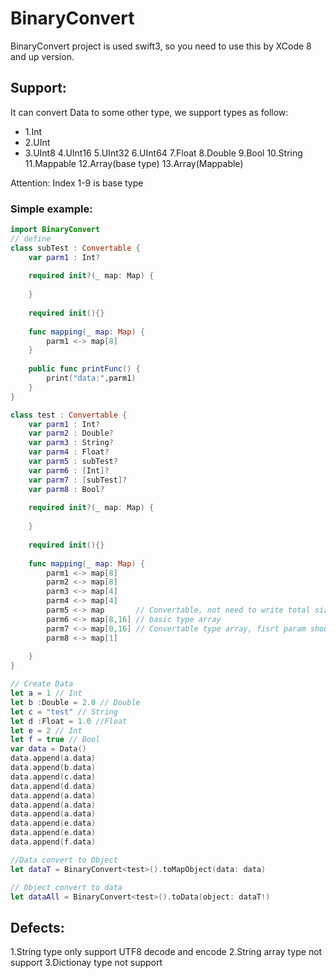 # BinaryConvert

BinaryConvert project is used swift3, so you need to use this by XCode 8 and up version.

## Support:
It can convert Data to some other type, we support types as follow:
- 1.Int
- 2.UInt
- 3.UInt8
4.UInt16
5.UInt32
6.UInt64
7.Float
8.Double
9.Bool
10.String
11.Mappable
12.Array(base type)
13.Array(Mappable)

Attention: Index 1-9 is base type

### Simple example:
```swift
import BinaryConvert
// define 
class subTest : Convertable {
    var parm1 : Int?
    
    required init?(_ map: Map) {
        
    }
    
    required init(){}
    
    func mapping(_ map: Map) {
        parm1 <-> map[8]
    }
    
    public func printFunc() {
        print("data:",parm1)
    }
}

class test : Convertable {
    var parm1 : Int?
    var parm2 : Double?
    var parm3 : String?
    var parm4 : Float?
    var parm5 : subTest?
    var parm6 : [Int]?
    var parm7 : [subTest]?
    var parm8 : Bool?
    
    required init?(_ map: Map) {
        
    }
    
    required init(){}
    
    func mapping(_ map: Map) {
        parm1 <-> map[8]
        parm2 <-> map[8]
        parm3 <-> map[4]
        parm4 <-> map[4]
        parm5 <-> map       // Convertable, not need to write total size or you can write as parm5 <-> map[0], set param to 0
        parm6 <-> map[8,16] // basic type array
        parm7 <-> map[0,16] // Convertable type array, fisrt param should set 0 or you can write as parm7 <-> map[16], not set first param
        parm8 <-> map[1]
        
    }
}

// Create Data
let a = 1 // Int
let b :Double = 2.0 // Double
let c = "test" // String
let d :Float = 1.0 //Float
let e = 2 // Int
let f = true // Bool
var data = Data()
data.append(a.data)
data.append(b.data)
data.append(c.data)
data.append(d.data)
data.append(a.data)
data.append(a.data)
data.append(a.data)
data.append(e.data)
data.append(e.data)
data.append(f.data)

//Data convert to Object
let dataT = BinaryConvert<test>().toMapObject(data: data)

// Object convert to data
let dataAll = BinaryConvert<test>().toData(object: dataT!)
```

## Defects:
1.String type only support UTF8 decode and encode
2.String array type not support
3.Dictionay type not support

